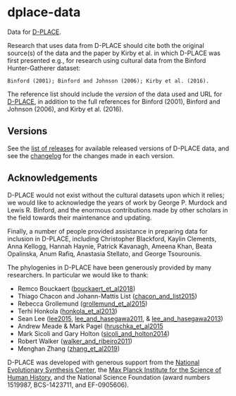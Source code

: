 # dplace-data

Data for [D-PLACE](https://d-place.org).

Research that uses data from D-PLACE should cite both the original source(s) of
the data and the paper by Kirby et al. in which D-PLACE was first presented
e.g., for research using cultural data from the Binford Hunter-Gatherer dataset:

    Binford (2001); Binford and Johnson (2006); Kirby et al. (2016).
    
The reference list should include the *version* of the data used and URL for [D-PLACE](https://d-place.org),
in addition to the full references for Binford (2001), Binford and Johnson (2006), and Kirby et al. (2016).

## Versions

See the [list of releases](https://github.com/D-PLACE/dplace-data/releases) for available released versions of D-PLACE data, and see the [changelog](https://github.com/D-PLACE/dplace-data/blob/master/CHANGELOG.md) for the changes made in each version.

## Acknowledgements

D-PLACE would not exist without the cultural datasets upon which it relies; we would like
to acknowledge the years of work by George P. Murdock and Lewis R. Binford, and the
enormous contributions made by other scholars in the field towards their maintenance and
updating. 

Finally, a number of people provided assistance in preparing data for inclusion in D-PLACE,
including Christopher Blackford, Kaylin Clements, Anna Kellogg, Hannah Haynie, Patrick
Kavanagh, Ameena Khan, Beata Opalinska, Anum Rafiq, Anastasia Stellato, and George
Tsourounis.

The phylogenies in D-PLACE have been generously provided by many researchers. In particular we would like to thank:

* Remco Bouckaert ([bouckaert_et_al2018](./phylogenies/bouckaert_et_al2018))
* Thiago Chacon and Johann-Mattis List ([chacon_and_list2015](./phylogenies/chacon_and_list2015))
* Rebecca Grollemund ([grollemund_et_al2015](./phylogenies/grollemund_et_al2015))
* Terhi Honkola ([honkola_et_al2013](./phylogenies/honkola_et_al2013))
* Sean Lee ([lee2015](./phylogenies/lee2015), [lee_and_hasegawa2011](./phylogenies/lee_and_hasegawa2011), & [lee_and_hasegawa2013](./phylogenies/lee_and_hasegawa2013))
* Andrew Meade & Mark Pagel ([hruschka_et_al2015](./phylogenies/hruschka_et_al2015)
* Mark Sicoli and Gary Holton ([sicoli_and_holton2014](./phylogenies/sicoli_and_holton2014))
* Robert Walker ([walker_and_ribeiro2011](./phylogenies/walker_and_ribeiro2011))
* Menghan Zhang ([zhang_et_al2019](./phylogenies/zhang_et_al2019))

D-PLACE was developed with generous support from the [National Evolutionary Synthesis Center](https://www.nescent.org),
the [Max Planck Institute for the Science of Human History](https://www.shh.mpg.de/en), and the National Science
Foundation (award numbers 1519987, BCS-1423711, and EF-0905606). 
